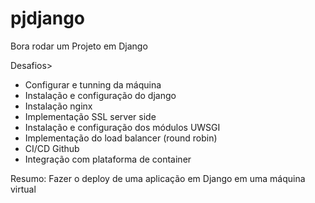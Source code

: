 # pjdjango
Bora rodar um Projeto em Django

Desafios>
- Configurar e tunning da máquina
- Instalação e configuração do django
- Instalação nginx
- Implementação SSL server side
- Instalação e configuração dos módulos UWSGI
- Implementação do load balancer (round robin)
- CI/CD Github
- Integração com plataforma de container

Resumo: Fazer o deploy de uma aplicação em Django em uma máquina virtual
